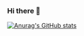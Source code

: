 ### Hi there 👋

[![Anurag's GitHub stats](https://github-readme-stats.vercel.app/api?username=2ood&theme=great-gatsby)](https://github.com/anuraghazra/github-readme-stats)
